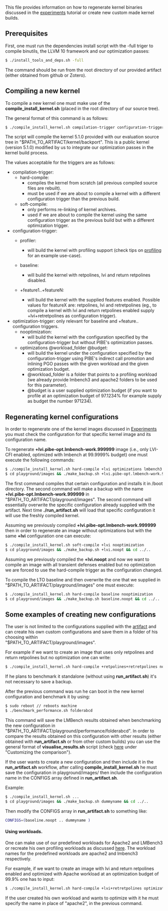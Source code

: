 This file provides information on how to regenerate kernel binaries
discussed in the [experiments](Experiments.md) tutorial or create new 
custom made kernel builds.

## Prerequisites

First, one must run the dependencies install script with the -full
triger to compile binutils, the LLVM 10 framework and our optimization
passes:
```sh
$ ./install_tools_and_deps.sh -full
```
The command should be run from the root directory of our provided artifact 
(either obtained from github or Zotero).

## Compiling a new kernel

To compile a new kernel one must make use of the **compile_install_kernel.sh**
(placed in the root directory of our source tree).

The general format of this command is as follows:

```sh
$ ./compile_install_kernel.sh compilation-trigger configuration-trigger optimization-trigger
```
The script will compile the kernel 5.1.0 provided with our evaluation source tree in 
"$PATH_TO_ARTIFACT/kernel/backport". This is a public kernel (version 5.1.0) modified
by us to integrate our optimization passes in the kernel build process.

The values acceptable for the triggers are as follows:
 - compilation-trigger:
   - hard-compile:
        - compiles the kernel from scratch (all previous compiled source files are rebuilt).
        - must be used if we are about to compile a kernel with a different configuration trigger
          than the previous build.
   - soft-compile:
        - only performs re-linking of kernel archives.
        - used if we are about to compile the kernel using the same configuration trigger as the
          previous build but with a different optimization trigger.
 - configuration-trigger:
   - profiler:
        - will build the kernel with profiling support (check tips on [profiling](Profiling.md) for an example use-case).
   - baseline:
        - will build the kernel with retpolines, lvi and return retpolines disabled.

   - +feature1..+featureN:
        - will build the kernel with the supplied features enabled. Possible values for featureX
           are: retpolines, lvi and retretpolines (eg., to compile a kernel with lvi and return
           retpolines enabled supply +lvi+retretpolines as configuration trigger).
 - optimization-trigger: only relevant for baseline and +feature.. configuration triggers.
   - nooptimization:
        - will build the kernel with the configuration specified by the configuration-trigger
           but without PIBE's optimization passes.
   - optimizations @workload_folder @budget:
        - will build the kernel under the configuration specified by the configuration-trigger
           using PIBE's indirect call promotion and inlining PGO passes with the given workload
           and the given optimization budget.
        - @workload_folder is a folder that points to a profiling workload (we already provide
           lmbench3 and apache2 folders to be used for this parameter).
        - @budget is a user supplied optimization budget (if you want to profile at an optimization
           budget of 97.1234% for example supply as budget the number 971234). 
## Regenerating kernel configurations

In order to regenerate one of the kernel images discussed in [Experiments](Experiments.md) you must 
check the configuration for that specific kernel image and its configuration name.

To regenerate **+lvi.pibe-opt.lmbench-work.999999** image (i.e., only LVI-CFI enabled, optimized
with lmbench at 99.9999% budget) one must execute the following commands:
```sh
$ ./compile_install_kernel.sh hard-compile +lvi optimizations lmbench3 999999 
$ cd playground/images && ./make_backup.sh +lvi.pibe-opt.lmbench-work.999999 && cd ../..
```
The first command compiles that certain configuration and installs it in /boot directory.
The second command will make a backup with the name **+lvi.pibe-opt.lmbench-work.999999** in
"$PATH_TO_ARTIFACT/playground/images". The second command will essentially overwrite 
the specific configuration already supplied with the artifact. Next time **./run_artifact.sh**
will load that specific configuration it will use the freshly compiled kernel.

Assuming we previously compiled **+lvi.pibe-opt.lmbench-work.999999** then in order to
regenerate an image without optimizations but with the same **+lvi** configuration one
can execute:
```sh
$ ./compile_install_kernel.sh soft-compile +lvi nooptimization
$ cd playground/images && ./make_backup.sh +lvi.noopt && cd ../..
```
Assuming we previously compiled the **+lvi.noopt** and now we want to compile an image with
all transient defenses enabled but no optimization we are forced to use the hard-compile trigger
as the configuration changed.

To compile the LTO baseline and then overwrite the one that we supplied in "$PATH_TO_ARTIFACT/playground/images"
one must execute:
```sh
$ ./compile_install_kernel.sh hard-compile baseline nooptimization
$ cd playground/images && ./make_backup.sh baseline.noopt && cd ../..
```

## Some examples of creating new configurations

The user is not limited to the configurations supplied with the [artifact](Experiments.md) and can create his
own custom configurations and save them in a folder of his choosing within  
"$PATH_TO_ARTIFACT/playground/images".

For example if we want to create an image that uses only retpolines and return retpolines but no
optimization one can write:
```sh
$ ./compile_install_kernel.sh hard-compile +retpolines+retretpolines nooptimization
```
If he plans to benchmark it standalone (without using **run_artifact.sh**) it's not
necessary to save a backup.

After the previous command was run he can boot in the new kernel configuration and benchmark it
by using:
```sh
$ sudo reboot // reboots machine
$ ./benchmark_performance.sh folderabcd
```
This command will save the LMBench results obtained when benchmarking the new configuration in 
"$PATH_TO_ARTIFACT/playground/performance/folderabcd". In order to compare the results obtained
on this configuration with other results (either obtained with **run_artifact.sh** or from
other custom builds) you can use the general format of **visualise_results.sh** script (check
[here](Results.md) under "Customizing the comparison").

If the user wants to create a new configuration and then include it in the **run_artifact.sh**
workflow, after calling **compile_install_kernel.sh** he must save the configuration in 
playground/images/ then include the configuration name in the CONFIGS array defined in
**run_artifact.sh**.

Example:
```sh
$ ./compile_install_kernel.sh ...
$ cd playground/images && ./make_backup.sh dummyname && cd ../..
```
Then modify the CONFIGS array in **run_artifact.sh** to something like:
```sh
CONFIGS=(baseline.noopt .. dummyname )
```

#### Using workloads.

One can make use of our predefined workloads for Apache2 and LMBench3 or recreate his own
profiling workloads as discussed [here](Profiling.md). The workload names for the predefined
workloads are apache2 and lmbench3 respectively.

For example, if we want to create an image with lvi and return retpolines enabled and optimized with
Apache workload at an optimization budget of 99.9% one has to input:
```sh
$ ./compile_install_kernel.sh hard-compile +lvi+retretpolines optimizations apache2 999000
```
If the user created his own workload and wants to optimize with it he must specify the
name in place of "apache2", in the previous command.




   
           
